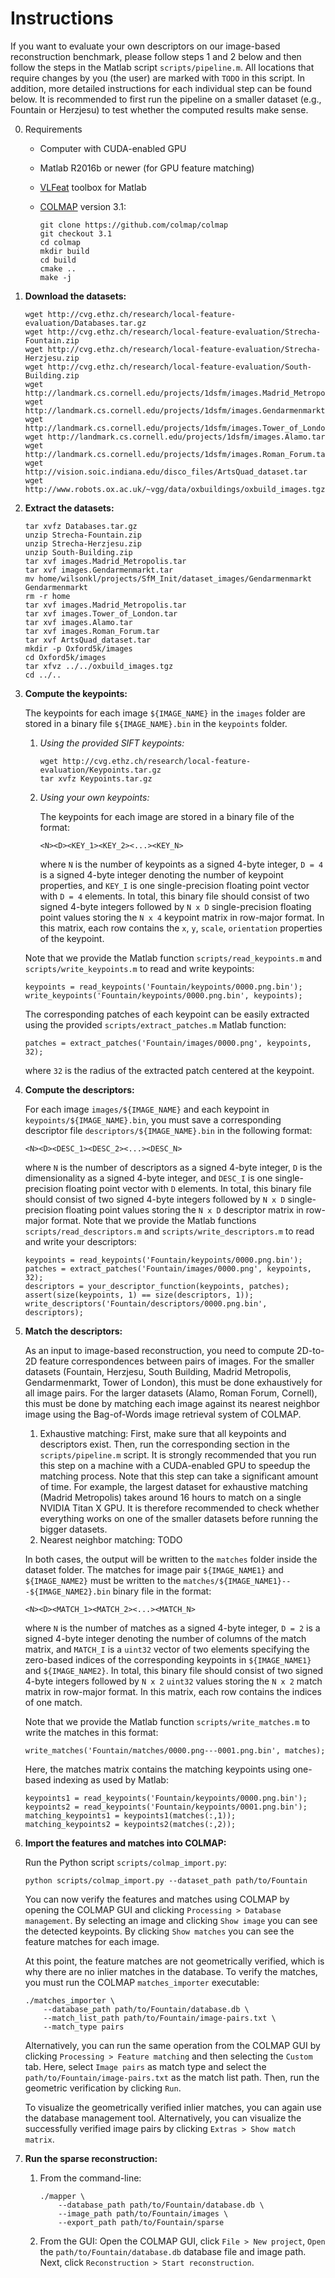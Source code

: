 Instructions
============

If you want to evaluate your own descriptors on our image-based reconstruction
benchmark, please follow steps 1 and 2 below and then follow the steps in the
Matlab script ``scripts/pipeline.m``. All locations that require changes by you
(the user) are marked with ``TODO`` in this script. In addition, more detailed
instructions for each individual step can be found below. It is recommended to
first run the pipeline on a smaller dataset (e.g., Fountain or Herzjesu) to test
whether the computed results make sense.

0. Requirements

   - Computer with CUDA-enabled GPU
   - Matlab R2016b or newer (for GPU feature matching)
   - [VLFeat](http://www.vlfeat.org/) toolbox for Matlab
   - [COLMAP](https://github.com/colmap/colmap) version 3.1:

         git clone https://github.com/colmap/colmap
         git checkout 3.1
         cd colmap
         mkdir build
         cd build
         cmake ..
         make -j

1. **Download the datasets:**

       wget http://cvg.ethz.ch/research/local-feature-evaluation/Databases.tar.gz
       wget http://cvg.ethz.ch/research/local-feature-evaluation/Strecha-Fountain.zip
       wget http://cvg.ethz.ch/research/local-feature-evaluation/Strecha-Herzjesu.zip
       wget http://cvg.ethz.ch/research/local-feature-evaluation/South-Building.zip
       wget http://landmark.cs.cornell.edu/projects/1dsfm/images.Madrid_Metropolis.tar
       wget http://landmark.cs.cornell.edu/projects/1dsfm/images.Gendarmenmarkt.tar
       wget http://landmark.cs.cornell.edu/projects/1dsfm/images.Tower_of_London.tar
       wget http://landmark.cs.cornell.edu/projects/1dsfm/images.Alamo.tar
       wget http://landmark.cs.cornell.edu/projects/1dsfm/images.Roman_Forum.tar
       wget http://vision.soic.indiana.edu/disco_files/ArtsQuad_dataset.tar
       wget http://www.robots.ox.ac.uk/~vgg/data/oxbuildings/oxbuild_images.tgz

2. **Extract the datasets:**

       tar xvfz Databases.tar.gz
       unzip Strecha-Fountain.zip
       unzip Strecha-Herzjesu.zip
       unzip South-Building.zip
       tar xvf images.Madrid_Metropolis.tar
       tar xvf images.Gendarmenmarkt.tar
       mv home/wilsonkl/projects/SfM_Init/dataset_images/Gendarmenmarkt Gendarmenmarkt
       rm -r home
       tar xvf images.Madrid_Metropolis.tar
       tar xvf images.Tower_of_London.tar
       tar xvf images.Alamo.tar
       tar xvf images.Roman_Forum.tar
       tar xvf ArtsQuad_dataset.tar
       mkdir -p Oxford5k/images
       cd Oxford5k/images
       tar xfvz ../../oxbuild_images.tgz
       cd ../..

3. **Compute the keypoints:**

   The keypoints for each image ``${IMAGE_NAME}`` in the ``images`` folder are
   stored in a binary file ``${IMAGE_NAME}.bin`` in the ``keypoints`` folder.

     1. *Using the provided SIFT keypoints:*

            wget http://cvg.ethz.ch/research/local-feature-evaluation/Keypoints.tar.gz
            tar xvfz Keypoints.tar.gz

     2. *Using your own keypoints:*

        The keypoints for each image are stored in a binary file of the format:

            <N><D><KEY_1><KEY_2><...><KEY_N>

        where ``N`` is the number of keypoints as a signed 4-byte integer,
        ``D = 4`` is a signed 4-byte integer denoting the number of keypoint
        properties, and ``KEY_I`` is one single-precision floating point vector
        with ``D = 4`` elements. In total, this binary file should consist of
        two signed 4-byte integers followed by ``N x D`` single-precision
        floating point values storing the ``N x 4`` keypoint matrix in row-major
        format. In this matrix, each row contains the ``x``, ``y``, ``scale``,
        ``orientation`` properties of the keypoint.

   Note that we provide the Matlab function ``scripts/read_keypoints.m`` and
   ``scripts/write_keypoints.m`` to read and write keypoints:

       keypoints = read_keypoints('Fountain/keypoints/0000.png.bin');
       write_keypoints('Fountain/keypoints/0000.png.bin', keypoints);

   The corresponding patches of each keypoint can be easily extracted using
   the provided ``scripts/extract_patches.m`` Matlab function:

       patches = extract_patches('Fountain/images/0000.png', keypoints, 32);

   where ``32`` is the radius of the extracted patch centered at the keypoint.

4. **Compute the descriptors:**

   For each image ``images/${IMAGE_NAME}`` and each keypoint in
   ``keypoints/${IMAGE_NAME}.bin``, you must save a corresponding descriptor
   file ``descriptors/${IMAGE_NAME}.bin`` in the following format:

       <N><D><DESC_1><DESC_2><...><DESC_N>

   where ``N`` is the number of descriptors as a signed 4-byte integer, ``D`` is
   the dimensionality as a signed 4-byte integer, and ``DESC_I`` is one
   single-precision floating point vector with ``D`` elements. In total, this
   binary file should consist of two signed 4-byte integers followed by
   ``N x D`` single-precision floating point values storing the ``N x D``
   descriptor matrix in row-major format. Note that we provide the Matlab
   functions ``scripts/read_descriptors.m`` and ``scripts/write_descriptors.m``
   to read and write your descriptors:

       keypoints = read_keypoints('Fountain/keypoints/0000.png.bin');
       patches = extract_patches('Fountain/images/0000.png', keypoints, 32);
       descriptors = your_descriptor_function(keypoints, patches);
       assert(size(keypoints, 1) == size(descriptors, 1));
       write_descriptors('Fountain/descriptors/0000.png.bin', descriptors);

5. **Match the descriptors:**

   As an input to image-based reconstruction, you need to compute 2D-to-2D
   feature correspondences between pairs of images. For the smaller datasets
   (Fountain, Herzjesu, South Building, Madrid Metropolis, Gendarmenmarkt,
   Tower of London), this must be done exhaustively for all image pairs. For
   the larger datasets (Alamo, Roman Forum, Cornell), this must be done by
   matching each image against its nearest neighbor image using the Bag-of-Words
   image retrieval system of COLMAP.

     1. Exhaustive matching:
        First, make sure that all keypoints and descriptors exist. Then,
        run the corresponding section in the ``scripts/pipeline.m`` script.
        It is strongly recommended that you run this step on a machine with
        a CUDA-enabled GPU to speedup the matching process. Note that this
        step can take a significant amount of time. For example, the largest
        dataset for exhaustive matching (Madrid Metropolis) takes around
        16 hours to match on a single NVIDIA Titan X GPU. It is therefore
        recommended to check whether everything works on one of the smaller
        datasets before running the bigger datasets.
     2. Nearest neighbor matching: TODO

   In both cases, the output will be written to the ``matches`` folder inside
   the dataset folder. The matches for image pair ``${IMAGE_NAME1}`` and
   ``${IMAGE_NAME2}`` must be written to the
   ``matches/${IMAGE_NAME1}---${IMAGE_NAME2}.bin`` binary file in the format:

       <N><D><MATCH_1><MATCH_2><...><MATCH_N>

   where ``N`` is the number of matches as a signed 4-byte integer, ``D = 2``
   is a signed 4-byte integer denoting the number of columns of the match
   matrix, and ``MATCH_I`` is a ``uint32`` vector of two elements specifying
   the zero-based indices of the corresponding keypoints in ``${IMAGE_NAME1}``
   and ``${IMAGE_NAME2}``. In total, this binary file should consist of
   two signed 4-byte integers followed by ``N x 2`` ``uint32`` values storing
   the ``N x 2`` match matrix in row-major format. In this matrix, each row
   contains the indices of one match.

   Note that we provide the Matlab function ``scripts/write_matches.m``
   to write the matches in this format:

       write_matches('Fountain/matches/0000.png---0001.png.bin', matches);

   Here, the matches matrix contains the matching keypoints using one-based
   indexing as used by Matlab:

       keypoints1 = read_keypoints('Fountain/keypoints/0000.png.bin');
       keypoints2 = read_keypoints('Fountain/keypoints/0001.png.bin');
       matching_keypoints1 = keypoints1(matches(:,1));
       matching_keypoints2 = keypoints2(matches(:,2));

6. **Import the features and matches into COLMAP:**

   Run the Python script ``scripts/colmap_import.py``:

       python scripts/colmap_import.py --dataset_path path/to/Fountain

   You can now verify the features and matches using COLMAP by opening the
   COLMAP GUI and clicking ``Processing > Database management``. By selecting
   an image and clicking ``Show image`` you can see the detected keypoints.
   By clicking ``Show matches`` you can see the feature matches for each image.

   At this point, the feature matches are not geometrically verified, which is
   why there are no inlier matches in the database. To verify the matches,
   you must run the COLMAP ``matches_importer`` executable:

       ./matches_importer \
           --database_path path/to/Fountain/database.db \
           --match_list_path path/to/Fountain/image-pairs.txt \
           --match_type pairs

   Alternatively, you can run the same operation from the COLMAP GUI by
   clicking ``Processing > Feature matching`` and then selecting the ``Custom``
   tab. Here, select ``Image pairs`` as match type and select the
   ``path/to/Fountain/image-pairs.txt`` as the match list path.
   Then, run the geometric verification by clicking ``Run``.

   To visualize the geometrically verified inlier matches, you can again
   use the database management tool. Alternatively, you can visualize the
   successfully verified image pairs by clicking ``Extras > Show match matrix``.

7. **Run the sparse reconstruction:**

    1. From the command-line:

           ./mapper \
               --database_path path/to/Fountain/database.db \
               --image_path path/to/Fountain/images \
               --export_path path/to/Fountain/sparse

    2. From the GUI:
       Open the COLMAP GUI, click ``File > New project``, ``Open`` the
       ``path/to/Fountain/database.db`` database file and image path.
       Next, click ``Reconstruction > Start reconstruction``.
